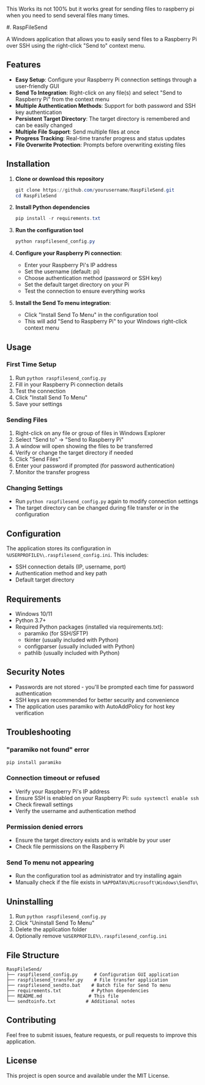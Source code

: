 This Works its not 100% but it works great for sending files to raspberry pi when you need to send several files many times.

#. RaspFileSend

A Windows application that allows you to easily send files to a Raspberry Pi over SSH using the right-click "Send to" context menu.

## Features

- **Easy Setup**: Configure your Raspberry Pi connection settings through a user-friendly GUI
- **Send To Integration**: Right-click on any file(s) and select "Send to Raspberry Pi" from the context menu
- **Multiple Authentication Methods**: Support for both password and SSH key authentication
- **Persistent Target Directory**: The target directory is remembered and can be easily changed
- **Multiple File Support**: Send multiple files at once
- **Progress Tracking**: Real-time transfer progress and status updates
- **File Overwrite Protection**: Prompts before overwriting existing files

## Installation

1. **Clone or download this repository**
   ```powershell
   git clone https://github.com/yourusername/RaspFileSend.git
   cd RaspFileSend
   ```

2. **Install Python dependencies**
   ```powershell
   pip install -r requirements.txt
   ```

3. **Run the configuration tool**
   ```powershell
   python raspfilesend_config.py
   ```

4. **Configure your Raspberry Pi connection**:
   - Enter your Raspberry Pi's IP address
   - Set the username (default: pi)
   - Choose authentication method (password or SSH key)
   - Set the default target directory on your Pi
   - Test the connection to ensure everything works

5. **Install the Send To menu integration**:
   - Click "Install Send To Menu" in the configuration tool
   - This will add "Send to Raspberry Pi" to your Windows right-click context menu

## Usage

### First Time Setup
1. Run `python raspfilesend_config.py`
2. Fill in your Raspberry Pi connection details
3. Test the connection
4. Click "Install Send To Menu"
5. Save your settings

### Sending Files
1. Right-click on any file or group of files in Windows Explorer
2. Select "Send to" → "Send to Raspberry Pi"
3. A window will open showing the files to be transferred
4. Verify or change the target directory if needed
5. Click "Send Files"
6. Enter your password if prompted (for password authentication)
7. Monitor the transfer progress

### Changing Settings
- Run `python raspfilesend_config.py` again to modify connection settings
- The target directory can be changed during file transfer or in the configuration

## Configuration

The application stores its configuration in `%USERPROFILE%\.raspfilesend_config.ini`. This includes:

- SSH connection details (IP, username, port)
- Authentication method and key path
- Default target directory

## Requirements

- Windows 10/11
- Python 3.7+
- Required Python packages (installed via requirements.txt):
  - paramiko (for SSH/SFTP)
  - tkinter (usually included with Python)
  - configparser (usually included with Python)
  - pathlib (usually included with Python)

## Security Notes

- Passwords are not stored - you'll be prompted each time for password authentication
- SSH keys are recommended for better security and convenience
- The application uses paramiko with AutoAddPolicy for host key verification

## Troubleshooting

### "paramiko not found" error
```powershell
pip install paramiko
```

### Connection timeout or refused
- Verify your Raspberry Pi's IP address
- Ensure SSH is enabled on your Raspberry Pi: `sudo systemctl enable ssh`
- Check firewall settings
- Verify the username and authentication method

### Permission denied errors
- Ensure the target directory exists and is writable by your user
- Check file permissions on the Raspberry Pi

### Send To menu not appearing
- Run the configuration tool as administrator and try installing again
- Manually check if the file exists in `%APPDATA%\Microsoft\Windows\SendTo\`

## Uninstalling

1. Run `python raspfilesend_config.py`
2. Click "Uninstall Send To Menu"
3. Delete the application folder
4. Optionally remove `%USERPROFILE%\.raspfilesend_config.ini`

## File Structure

```
RaspFileSend/
├── raspfilesend_config.py      # Configuration GUI application
├── raspfilesend_transfer.py    # File transfer application
├── raspfilesend_sendto.bat    # Batch file for Send To menu
├── requirements.txt           # Python dependencies
├── README.md                 # This file
└── sendtoinfo.txt           # Additional notes
```

## Contributing

Feel free to submit issues, feature requests, or pull requests to improve this application.

## License

This project is open source and available under the MIT License.
